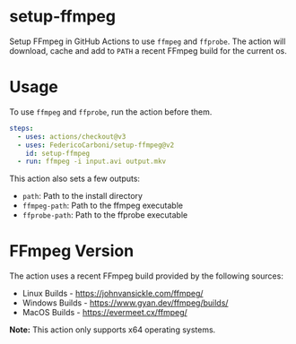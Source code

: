 # setup-ffmpeg
Setup FFmpeg in GitHub Actions to use `ffmpeg` and `ffprobe`. The action will download, cache and
add to `PATH` a recent FFmpeg build for the current os.

# Usage
To use `ffmpeg` and `ffprobe`, run the action before them.

```yml
steps:
  - uses: actions/checkout@v3
  - uses: FedericoCarboni/setup-ffmpeg@v2
    id: setup-ffmpeg
  - run: ffmpeg -i input.avi output.mkv
```

This action also sets a few outputs:
 - `path`: Path to the install directory
 - `ffmpeg-path`: Path to the ffmpeg executable
 - `ffprobe-path`: Path to the ffprobe executable

# FFmpeg Version
The action uses a recent FFmpeg build provided by the following sources:
 - Linux Builds - https://johnvansickle.com/ffmpeg/
 - Windows Builds - https://www.gyan.dev/ffmpeg/builds/
 - MacOS Builds - https://evermeet.cx/ffmpeg/

**Note:** This action only supports x64 operating systems.

